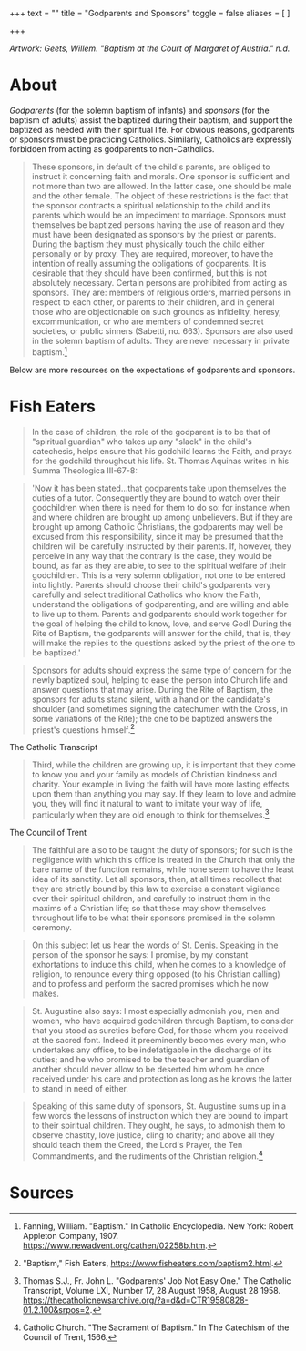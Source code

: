 +++
text = ""
title = "Godparents and Sponsors"
toggle = false
aliases = [
]

+++

_Artwork: Geets, Willem. "Baptism at the Court of Margaret of Austria." n.d._

# About

_Godparents_ (for the solemn baptism of infants) and _sponsors_ (for the baptism of adults) assist the baptized during their baptism, and support the baptized as needed with their spiritual life. For obvious reasons, godparents or sponsors must be practicing Catholics. Similarly, Catholics are expressly forbidden from acting as godparents to non-Catholics.

> These sponsors, in default of the child's parents, are obliged to instruct it concerning faith and morals. One sponsor is sufficient and not more than two are allowed. In the latter case, one should be male and the other female. The object of these restrictions is the fact that the sponsor contracts a spiritual relationship to the child and its parents which would be an impediment to marriage. Sponsors must themselves be baptized persons having the use of reason and they must have been designated as sponsors by the priest or parents. During the baptism they must physically touch the child either personally or by proxy. They are required, moreover, to have the intention of really assuming the obligations of godparents. It is desirable that they should have been confirmed, but this is not absolutely necessary. Certain persons are prohibited from acting as sponsors. They are: members of religious orders, married persons in respect to each other, or parents to their children, and in general those who are objectionable on such grounds as infidelity, heresy, excommunication, or who are members of condemned secret societies, or public sinners (Sabetti, no. 663). Sponsors are also used in the solemn baptism of adults. They are never necessary in private baptism.[^1]

Below are more resources on the expectations of godparents and sponsors. 

# Fish Eaters

> In the case of children, the role of the godparent is to be that of "spiritual guardian" who takes up any "slack" in the child's catechesis, helps ensure that his godchild learns the Faith, and prays for the godchild throughout his life. St. Thomas Aquinas writes in his Summa Theologica III-67-8:

> 'Now it has been stated...that godparents take upon themselves the duties of a tutor. Consequently they are bound to watch over their godchildren when there is need for them to do so: for instance when and where children are brought up among unbelievers. But if they are brought up among Catholic Christians, the godparents may well be excused from this responsibility, since it may be presumed that the children will be carefully instructed by their parents. If, however, they perceive in any way that the contrary is the case, they would be bound, as far as they are able, to see to the spiritual welfare of their godchildren.
This is a very solemn obligation, not one to be entered into lightly. Parents should choose their child's godparents very carefully and select traditional Catholics who know the Faith, understand the obligations of godparenting, and are willing and able to live up to them. Parents and godparents should work together for the goal of helping the child to know, love, and serve God! During the Rite of Baptism, the godparents will answer for the child, that is, they will make the replies to the questions asked by the priest of the one to be baptized.'

> Sponsors for adults should express the same type of concern for the newly baptized soul, helping to ease the person into Church life and answer questions that may arise. During the Rite of Baptism, the sponsors for adults stand silent, with a hand on the candidate's shoulder (and sometimes signing the catechumen with the Cross, in some variations of the Rite); the one to be baptized answers the priest's questions himself.[^2]

The Catholic Transcript 

> Third, while the children are growing up, it is important that they come to know you and your family as models of Christian kindness and charity. Your example in living the faith will have more lasting effects upon them than anything you may say. If they learn to love and admire you, they will find it natural to want to imitate your way of life, particularly when they are old enough to think for themselves.[^3]

The Council of Trent 

> The faithful are also to be taught the duty of sponsors; for such is the negligence with which this office is treated in the Church that only the bare name of the function remains, while none seem to have the least idea of its sanctity. Let all sponsors, then, at all times recollect that they are strictly bound by this law to exercise a constant vigilance over their spiritual children, and carefully to instruct them in the maxims of a Christian life; so that these may show themselves throughout life to be what their sponsors promised in the solemn ceremony.

> On this subject let us hear the words of St. Denis. Speaking in the person of the sponsor he says: I promise, by my constant exhortations to induce this child, when he comes to a knowledge of religion, to renounce every thing opposed (to his Christian calling) and to profess and perform the sacred promises which he now makes.

> St. Augustine also says: I most especially admonish you, men and women, who have acquired godchildren through Baptism, to consider that you stood as sureties before God, for those whom you received at the sacred font. Indeed it preeminently becomes every man, who undertakes any office, to be indefatigable in the discharge of its duties; and he who promised to be the teacher and guardian of another should never allow to be deserted him whom he once received under his care and protection as long as he knows the latter to stand in need of either.

> Speaking of this same duty of sponsors, St. Augustine sums up in a few words the lessons of instruction which they are bound to impart to their spiritual children. They ought, he says, to admonish them to observe chastity, love justice, cling to charity; and above all they should teach them the Creed, the Lord's Prayer, the Ten Commandments, and the rudiments of the Christian religion.[^4]



# Sources

[^1]: Fanning, William. "Baptism." In Catholic Encyclopedia. New York: Robert Appleton Company, 1907. https://www.newadvent.org/cathen/02258b.htm.

[^2]: "Baptism," Fish Eaters, https://www.fisheaters.com/baptism2.html.

[^3]: Thomas S.J., Fr. John L. "Godparents' Job Not Easy One." The Catholic Transcript, Volume LXI, Number 17, 28 August 1958, August 28 1958. https://thecatholicnewsarchive.org/?a=d&d=CTR19580828-01.2.100&srpos=2.

[^4]: Catholic Church. "The Sacrament of Baptism." In The Catechism of the Council of Trent, 1566.

